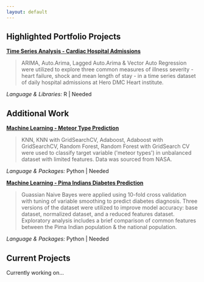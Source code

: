 ```yaml
---
layout: default
---
```

## Highlighted Portfolio Projects ## 

__[Time Series Analysis - Cardiac Hospital Admissions](./tsa_cardiac.html)__

> ARIMA, Auto.Arima, Lagged Auto.Arima & Vector Auto Regression were utilized to explore three common measures of illness severity - heart failure, shock and mean length of stay - in a time series dataset of daily hospital admissions at Hero DMC Heart institute.

_Language & Libraries:_ R | Needed

## Additional Work ##

__[Machine Learning - Meteor Type Prediction](./ml_meteor.html)__

> KNN, KNN with GridSearchCV, Adaboost, Adaboost with GridSearchCV, Random Forest, Random Forest with GridSearch CV were used to classify target variable ('meteor types') in unbalanced dataset with limited features. Data was sourced from NASA.

_Language & Packages:_ Python | Needed 

__[Machine Learning - Pima Indians Diabetes Prediction](./ml_diabetes.html)__

>Guassian Naive Bayes were applied using 10-fold cross validation with tuning of variable smoothing to predict diabetes diagnosis. Three versions of the dataset were utilized to improve model accuracy: base dataset, normalized dataset, and a reduced features dataset. Exploratory analysis includes a brief comparison of common features between the Pima Indian population & the national population.

_Language & Packages:_ Python | Needed

## Current Projects ##
Currently working on...

